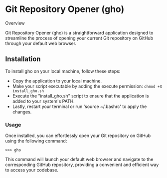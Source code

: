# Git Repository Opener (gho)
Overview

Git Repository Opener (gho) is a straightforward application designed to streamline the process of opening your current Git repository on GitHub through your default web browser.

## Installation

To install gho on your local machine, follow these steps:

- Copy the application to your local machine.
- Make your script executable by adding the execute permission:  `chmod +X install_gho.sh` 
- Execute the "install_gho.sh" script to ensure that the application is added to your system's PATH.
- Lastly, restart your terminal or run 'source ~/.bashrc' to apply the changes.

### Usage

Once installed, you can effortlessly open your Git repository on GitHub using the following command:  
```
>>> gho
```

This command will launch your default web browser and navigate to the corresponding GitHub repository, providing a convenient and efficient way to access your codebase.
